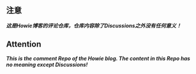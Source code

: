 ## 注意

***这是Howie博客的评论仓库，仓库内容除了Discussions之外没有任何意义！***


## Attention

***This is the comment Repo of the Howie blog. The content in this Repo has no meaning except Discussions!***
